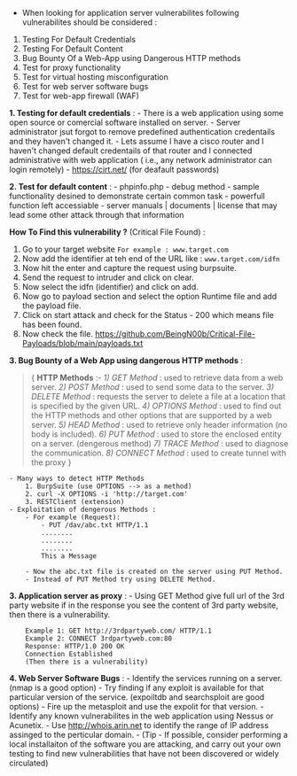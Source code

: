 - When looking for application server vulnerabilites following vulnerabilites should be considered :
1. Testing For Default Credentials
2. Testing For Default Content
3. Bug Bounty Of a Web-App using Dangerous HTTP methods
4. Test for proxy functionality 
5. Test for virtual hosting misconfiguration
6. Test for web server software bugs
7. Test for web-app firewall (WAF)

**1. Testing for default credentials** :
	- There is a web application using some open source or comercial software installed on server.
	- Server administrator jsut forgot to remove predefined authentication credentails and they haven't changed it.
	- Lets assume I have a cisco router and I haven't changed default credentails of that router and I connected administrative with web application ( i.e., any network administrator can login remotely) 
	- https://cirt.net/ (for deafault passwords)

**2. Test for default content** :
	- phpinfo.php
	- debug method
	- sample functionality desined to demonstrate certain common task
	- powerfull function left accessiable
	- server manuals | documents | license that may lead some other attack through that information

 **How To Find this vulnerability ?** (Critical File Found) :
 1. Go to your target website 
	 `For example : www.target.com`
2. Now add the identifier at teh end of the URL like :
	`www.target.com/idfn`
3. Now hit the enter and capture the request using burpsuite.
4. Send the request to intruder and click on clear.
5. Now select the idfn (identifier) and click on add.
6. Now go to payload section and select the option Runtime file and add the payload file.
7. Click on start attack and check for the Status - 200 which means file has been found.
8. Now check the file.
https://github.com/BeingN00b/Critical-File-Payloads/blob/main/payloads.txt

**3. Bug Bounty of a Web App using dangerous HTTP methods** :

>{
	 **HTTP Methods** :-
	_1) GET Method_ : used to retrieve data from a web server.
	_2) POST Method_ : used to send some data to the server.
	_3) DELETE Method_ : requests the server to delete a file at a location that is specified by the given URL.
	_4) OPTIONS Method_ : used to find out the HTTP methods and other options that are supported by a web server.
	_5) HEAD Method_ : used to retrieve only header information (no body is included).
	_6) PUT Method_ : used to store the enclosed entity on a server. (dengerous method)
	_7) TRACE Method_ : used to diagnose the communication.
	_8) CONNECT Method_ : used to create tunnel with the proxy
	}

	- Many ways to detect HTTP Methods
		1. BurpSuite (use OPTIONS --> as a method)
		2. curl -X OPTIONS -i 'http://target.com'
		3. RESTClient (extension)
	- Exploitation of dengerous Methods :
		- For example (Request):
			- PUT /dav/abc.txt HTTP/1.1
			........
			........
			........
			This a Message

		- Now the abc.txt file is created on the server using PUT Method.
		- Instead of PUT Method try using DELETE Method.

**3. Application server as proxy** :
	- Using GET Method give full url of the 3rd party website if in the response you see the content of 3rd party website, then there is a vulnerability.

		Example 1: GET http://3rdpartyweb.com/ HTTP/1.1
		Example 2: CONNECT 3rdpartyweb.com:80
		Response: HTTP/1.0 200 OK
		Connection Established 
		(Then there is a vulnerability)

**4. Web Server Software Bugs** :
	- Identify the services running on a server. (nmap is a good option)
	- Try finding if any exploit is available for that particular version of the service. (expoiltdb and searchsploit are good options)
	- Fire up the metasploit and use the expolit for that version.
	- Identify any known vulnerabilites in the web application using Nessus or Acunetix.
	- Use http://whois.arin.net to identify the range of IP address assinged to the perticular domain.
	- (Tip - If possible, consider performing a local installaiton of the software you are attacking, and carry out your own testing to find new vulnerabilities that have not been discovered or widely circulated)
